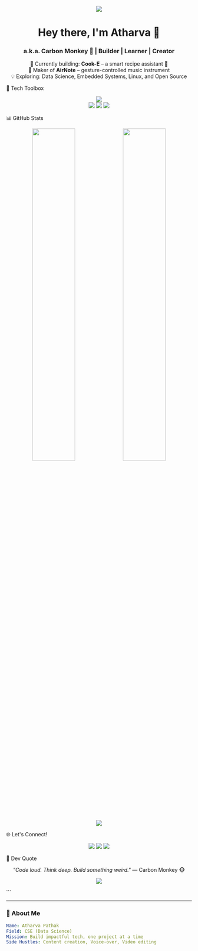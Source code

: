 <!-- Typing SVG Header -->
<p align="center">
  <img src="https://readme-typing-svg.demolab.com?font=Fira+Code&duration=3000&pause=1000&color=00FFC5&center=true&vCenter=true&width=435&lines=Hey+I'm+Atharva+Pathak!;aka+Carbon+Monkey+%F0%9F%90%92;CS+Student+%7C+Builder+%7C+Open+Source+Contributor;Cook-E+%7C+Data+Science+%7C+ESP32+%7C+Linux+Lover" />
</p>

<h1 align="center">Hey there, I'm Atharva 👋</h1>
<h3 align="center">a.k.a. Carbon Monkey 🐒 | Builder | Learner | Creator</h3>

<p align="center">
  🔭 Currently building: <b>Cook-E</b> – a smart recipe assistant 🍳 <br>
  🎵 Maker of <b>AirNote</b> – gesture-controlled music instrument <br>
  💡 Exploring: Data Science, Embedded Systems, Linux, and Open Source <br>
</p>

🔨 Tech Toolbox
<p align="center"> <img src="https://skillicons.dev/icons?i=python,flask,html,css,js,git,linux,vscode&perline=8" /> <br/> <img src="https://img.shields.io/badge/-Arduino-00979D?style=for-the-badge&logo=arduino&logoColor=white" /> <img src="https://img.shields.io/badge/-ESP32-grey?style=for-the-badge" /> <img src="https://img.shields.io/badge/-Python%20Automation-FFD43B?style=for-the-badge&logo=python&logoColor=black" /> </p>


📊 GitHub Stats
<p align="center"> <img width="48%" src="https://github-readme-stats.vercel.app/api?username=monkeybuilds&show_icons=true&theme=radical" /> <img width="48%" src="https://github-readme-stats.vercel.app/api/top-langs/?username=monkeybuilds&layout=compact&theme=radical" /> <br/> <img src="https://github-readme-activity-graph.vercel.app/graph?username=monkeybuilds&theme=tokyo-night" /> </p>
🌐 Let's Connect!
<p align="center"> <a href="https://linkedin.com/in/atharvpathak"><img src="https://img.shields.io/badge/-LinkedIn-0077B5?style=for-the-badge&logo=linkedin&logoColor=white"/></a> <a href="https://github.com/monkeybuilds"><img src="https://img.shields.io/badge/-GitHub-171515?style=for-the-badge&logo=github&logoColor=white"/></a> <a href="mailto:atharvapathak025@gmail.com"><img src="https://img.shields.io/badge/-Email-EA4335?style=for-the-badge&logo=gmail&logoColor=white"/></a> </p>
🧩 Dev Quote
<p align="center"><i>"Code loud. Think deep. Build something weird."</i> — Carbon Monkey 🐵</p> <p align="center"> <img src="https://komarev.com/ghpvc/?username=monkeybuilds&label=Profile+Views&color=00c1ff&style=flat" /> </p> ```

---

### 🧠 About Me

```yaml
Name: Atharva Pathak
Field: CSE (Data Science)
Mission: Build impactful tech, one project at a time
Side Hustles: Content creation, Voice-over, Video editing
